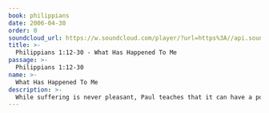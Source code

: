 ```yaml
---
book: philippians
date: 2006-04-30
order: 0
soundcloud_url: https://w.soundcloud.com/player/?url=https%3A//api.soundcloud.com/tracks/
title: >-
  Philippians 1:12-30 - What Has Happened To Me
passage: >-
  Philippians 1:12-30
name: >-
  What Has Happened To Me
description: >-
  While suffering is never pleasant, Paul teaches that it can have a positive purpose by using his own imprisonment for Christ as an example.
---
```


